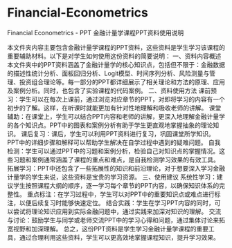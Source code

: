 # Financial-Econometrics
Financial Econometrics - PPT
金融计量学课程PPT资料使用说明

本文件夹内容主要包含金融计量学课程的PPT资料，这些资料是学生学习该课程的重要辅助材料。以下是对学生如何使用这份资料的简要说明：
一、资料内容概述
本文件夹中的PPT资料涵盖了金融计量学的核心知识点，包括但不限于：金融数据的描述性统计分析、面板回归分析、Logit模型、时间序列分析、风险测量与管理、投资组合理论等。每一部分的PPT都详细展示了相关理论和方法的原理、应用及案例分析。同时，也包含了实验课程的代码案例。
二、资料使用方法
课前预习：学生可以在每次上课前，通过浏览对应章节的PPT，对即将学习的内容有一个初步的了解。这样，在听课时就能更加有针对性地理解和吸收老师的讲解。
课堂辅助：在课堂上，学生可以结合PPT内容和老师的讲解，更深入地理解金融计量学的各个知识点。PPT中的图表和案例分析有助于学生更直观地掌握抽象的理论知识。
课后复习：课后，学生可以利用PPT资料进行复习，巩固课堂所学知识。PPT中的详细步骤和解释可以帮助学生解决在自学过程中遇到的疑难问题。
自我检测：学生可以通过PPT中的习题和案例分析，检验自己对知识点的掌握情况。这些习题和案例通常涵盖了课程的重点和难点，是自我检测学习效果的有效工具。
拓展学习：PPT中还包含了一些拓展性的知识和前沿理论，对于想要深入学习金融计量学的学生来说，这些资料是宝贵的学习资源。
三、使用建议
系统性学习：建议学生按照课程大纲的顺序，逐一学习每个章节的PPT内容，以确保知识体系的完整性。
重点标注：在学习过程中，学生可以对PPT中的重要知识点或难点进行标注，以便后续复习时能够快速定位。
结合实践：学生在学习PPT内容的同时，可以尝试将理论知识应用到实际金融问题中，通过实践来加深对知识的理解。
交流与讨论：鼓励学生与同学或老师交流PPT中的学习心得和问题，通过集体讨论来拓宽视野和加深理解。
总之，这份PPT资料是学生学习金融计量学课程的重要工具，通过合理利用这些资料，学生可以更高效地掌握课程知识，提升学习效果。
